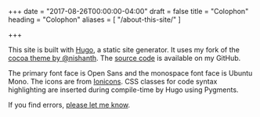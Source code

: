 +++
date = "2017-08-26T00:00:00-04:00"
draft = false
title = "Colophon"
heading = "Colophon"
aliases = [
    "/about-this-site/"
]

+++

This site is built with <a target="_blank" rel="noopener" href="//gohugo.io">Hugo</a>, a static site generator. It uses my fork of the [cocoa theme by @nishanth](//github.com/nishanths/cocoa-hugo-theme). The [source code](https://github.com/dj/djhartman.com) is available on my GitHub.

The primary font face is Open Sans and the monospace font face is Ubuntu Mono. The icons are from [Ionicons](http://ionicons.com/). CSS classes for code syntax highlighting are inserted during compile-time by Hugo using Pygments.

If you find errors, [please let me know](/about).
